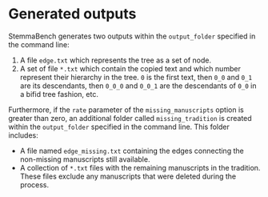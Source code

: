 # Generated outputs

StemmaBench generates two outputs within the `output_folder` specified in the command line:

1. A file `edge.txt` which represents the tree as a set of node.
2. A set of file `*.txt` which contain the copied text and which number represent their hierarchy in the tree. `0` is the first text, then `0_0` and `0_1` are its descendants, then `0_0_0` and `0_0_1` are the descendants of `0_0` in a bifid tree fashion, etc.

Furthermore, if the `rate` parameter of the `missing_manuscripts` option is greater than zero, an additional folder called `missing_tradition` is created within the `output_folder` specified in the command line. This folder includes:

- A file named `edge_missing.txt` containing the edges connecting the non-missing manuscripts still available.
- A collection of `*.txt` files with the remaining manuscripts in the tradition. These files exclude any manuscripts that were deleted during the process.
